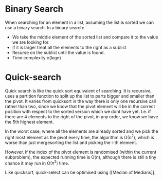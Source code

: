 # Binary Search
When searching for an element in a list, assuming the list is sorted we can use a binary search.
In a binary search:
- We take the middle element of the sorted list and compare it to the value we are looking for.
- If it is larger treat all the elements to the right as a sublist 
- Recurse on the sublist until the value is found.
- Time complexity o(logn)

# Quick-search
Quick search is like the quick sort equivalent of searching. It is recursive, uses a partition function to split up the list to parts bigger and smaller than the pivot. It varies from quicksort in the way there is only one recursive call rather than two, since we know that the pivot element will be in the correct position with respect to the sorted version which we dont have yet. I.e. if there are 4 elements to the right of the pivot, in any order, we know we have the 5th highest element.

In the worst case, where all the elements are already sorted and we pick the right most element as the pivot every time, the algorithm is O($n^{2}$), which is worse than just mergesorting the list and picking the i-th element.

However, if the index of the pivot element is randomised (within the current subproblem), the expected running time is O(n), although there is still a tiny chance it may run in O($n^2$) time.

Like quicksort, quick-select can be optimised using [[Median of Medians]]. 

